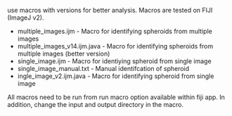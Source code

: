 use macros with versions for better analysis. Macros are tested on FIJI (ImageJ v2). 

- multiple_images.ijm - Macro for identifying spheroids from multiple images
- multiple_images_v14.ijm.java - Macro for identifying spheroids from multiple images (better version)
- single_image.ijm - Macro for identiying spheroid from single image
- single_image_manual.txt - Manual identifcation of spheroid
- ingle_image_v2.ijm.java - Macro for identifying spheroid from single image

All macros need to be run from run macro option available within fiji app. In addition, change the input and output directory in the macro. 
